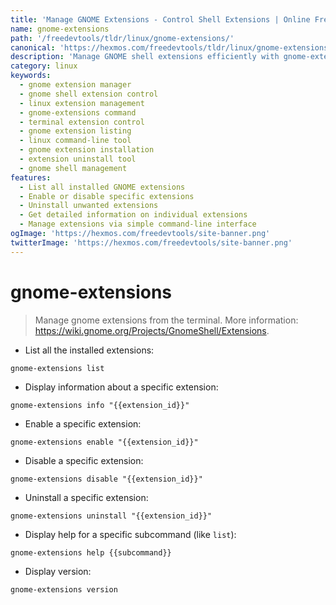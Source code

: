 ```yaml
---
title: 'Manage GNOME Extensions - Control Shell Extensions | Online Free DevTools by Hexmos'
name: gnome-extensions
path: '/freedevtools/tldr/linux/gnome-extensions/'
canonical: 'https://hexmos.com/freedevtools/tldr/linux/gnome-extensions/'
description: 'Manage GNOME shell extensions efficiently with gnome-extensions. List, enable, disable, and uninstall extensions via the command line. Free online tool, no registration required.'
category: linux
keywords:
  - gnome extension manager
  - gnome shell extension control
  - linux extension management
  - gnome-extensions command
  - terminal extension control
  - gnome extension listing
  - linux command-line tool
  - gnome extension installation
  - extension uninstall tool
  - gnome shell management
features:
  - List all installed GNOME extensions
  - Enable or disable specific extensions
  - Uninstall unwanted extensions
  - Get detailed information on individual extensions
  - Manage extensions via simple command-line interface
ogImage: 'https://hexmos.com/freedevtools/site-banner.png'
twitterImage: 'https://hexmos.com/freedevtools/site-banner.png'
---
```


# gnome-extensions

> Manage gnome extensions from the terminal.
> More information: <https://wiki.gnome.org/Projects/GnomeShell/Extensions>.

- List all the installed extensions:

`gnome-extensions list`

- Display information about a specific extension:

`gnome-extensions info "{{extension_id}}"`

- Enable a specific extension:

`gnome-extensions enable "{{extension_id}}"`

- Disable a specific extension:

`gnome-extensions disable "{{extension_id}}"`

- Uninstall a specific extension:

`gnome-extensions uninstall "{{extension_id}}"`

- Display help for a specific subcommand (like `list`):

`gnome-extensions help {{subcommand}}`

- Display version:

`gnome-extensions version`
